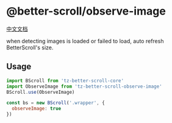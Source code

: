 # @better-scroll/observe-image

[中文文档](https://github.com/ustbhuangyi/better-scroll/blob/master/packages/observe-image/README_zh-CN.md)

when detecting images is loaded or failed to load, auto refresh BetterScroll's size.


## Usage

```js
import BScroll from 'tz-better-scroll-core'
import ObserveImage from 'tz-better-scroll-observe-image'
BScroll.use(ObserveImage)

const bs = new BScroll('.wrapper', {
  observeImage: true
})
```
